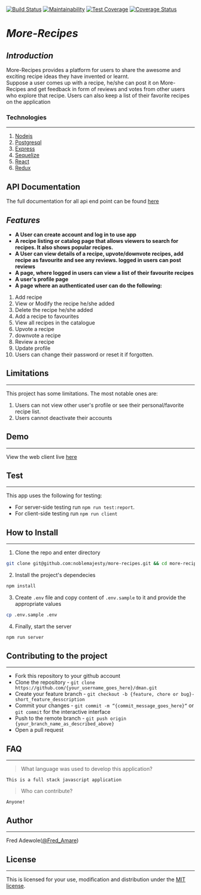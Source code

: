 [![Build Status](https://travis-ci.org/Noblemajesty/more-recipe.svg?branch=chore%2Ftest)](https://travis-ci.org/Noblemajesty/more-recipe)
[![Maintainability](https://api.codeclimate.com/v1/badges/c7e0da6db5c85bff9a79/maintainability)](https://codeclimate.com/github/Noblemajesty/more-recipe/maintainability)
[![Test Coverage](https://api.codeclimate.com/v1/badges/c7e0da6db5c85bff9a79/test_coverage)](https://codeclimate.com/github/Noblemajesty/more-recipe/test_coverage)
[![Coverage Status](https://coveralls.io/repos/github/Noblemajesty/more-recipe/badge.svg?branch=chore%2Ftest)](https://coveralls.io/github/Noblemajesty/more-recipe?branch=chore%2Ftest)

# **_More-Recipes_**

## _Introduction_

More-Recipes provides a platform for users to share the awesome and exciting recipe ideas they have invented or learnt.  
Suppose a user comes up with a recipe, he/she can post it on More-Recipes and get feedback in form of reviews and votes from other users who explore that recipe.  Users can also keep a list of their favorite recipes on the application

### Technologies
-----

 1. [Nodejs](https://nodejs.org/en/)
 1. [Postgresql](https://www.postgresql.org/)
 1. [Express](https://expressjs.com/)
 1. [Sequelize](http://docs.sequelizejs.com/)
 1. [React](https://reactjs.org/)
 1. [Redux](https://redux.js.org/)


## API Documentation
 The full documentation for all api end point can be found [here](https://fred-recipes.herokuapp.com/api/documentation)

## _Features_

* **A User can create account and log in to use app**
* **A recipe listing or catalog page that allows viewers to search for recipes. It also shows popular recipes.**
* **A User can view details of a recipe, upvote/downvote recipes, add recipe as favourite and see any reviews. logged in users can post reviews**
* **A page, where logged in users can view a list of their favourite recipes**
* **A user's profile page**
* **A page where an authenticated user can do the following:**
1. Add recipe
2. View or Modify the recipe he/she added
3. Delete the recipe he/she added
4. Add a recipe to favourites
5. View all recipes in the catalogue
6. Upvote a recipe
7. downvote a recipe
8. Review a recipe
9. Update profile
10. Users can change their password or reset it if forgotten.

## Limitations
---
This project has some limitations. The most notable ones are:

1. Users can not view other user's profile or see their personal/favorite recipe list.
2. Users cannot deactivate their accounts


## Demo
___

View the web client live [here](https://fred-recipes.herokuapp.com/)

## Test
___

This app uses the following for testing:
* For server-side testing run `npm run test:report`.
* For client-side testing run `npm run client`

## How to Install
___

1. Clone the repo and enter directory 
```sh
git clone git@github.com:noblemajesty/more-recipes.git && cd more-recipes
```
2. Install the project's dependecies
```sh
npm install
```
3. Create `.env` file and copy content of `.env.sample` to it and provide the appropriate values
```sh
cp .env.sample .env
```

4. Finally, start the server
```sh
npm run server
```

## Contributing to the project
___
* Fork this repository to your github account
* Clone the repository -  `git clone https://github.com/{your_username_goes_here}/dman.git`
* Create your feature branch - `git checkout -b {feature, chore or bug}-short_feature_desscription`
* Commit your changes - `git commit -m “{commit_message_goes_here}“` or `git commit` for the interactive interface
* Push to the remote branch - `git push origin {your_branch_name_as_described_above}`
* Open a pull request 

## FAQ
___
> What language was used to develop this application?
```
This is a full stack javascript application
```
> Who can contribute?
```
Anyone!
```

## Author
___
Fred Adewole([@Fred_Amare](https://twitter.com/fred_Amare))

## License
___
This is licensed for your use, modification and distribution under the [MIT license](https://github.com/noblemajesty/more-recipes/blob/dev/LICENSE).
